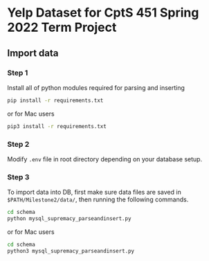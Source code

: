 # Yelp Dataset for CptS 451 Spring 2022 Term Project

## Import data
### Step 1
Install all of python modules required for parsing and inserting
```bash
pip install -r requirements.txt
```
or for Mac users
```bash
pip3 install -r requirements.txt
```
### Step 2
Modify `.env` file in root directory depending on your database setup.
### Step 3
To import data into DB, first make sure data files are saved in `$PATH/Milestone2/data/`, then running the following commands.
```bash
cd schema
python mysql_supremacy_parseandinsert.py
```
or for Mac users
```bash
cd schema
python3 mysql_supremacy_parseandinsert.py
```